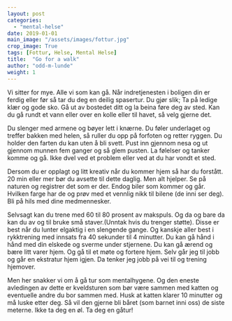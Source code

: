 ```yaml
---
layout: post
categories:
  - "mental-helse"
date: 2019-01-01
main_image: "/assets/images/fottur.jpg"
crop_image: True
tags: [Fottur, Helse, Mental Helse]
title:  "Go for a walk"
author: "odd-m-lunde"
weight: 1
---
```



Vi sitter for mye. Alle vi som kan gå. Når indretjenesten i boligen din er ferdig eller før så tar du deg en deilig spasertur. Du gjør slik; Ta på ledige klær og gode sko. Gå ut av bostedet ditt og la beina føre deg av sted. Kan du gå rundt et vann eller over en kolle eller til havet, så velg gjerne det.

Du slenger med armene og bøyer lett i knærne. Du føler underlaget og treffer bakken med helen, så ruller du opp på forfoten og retter ryggen. Du holder den farten du kan uten å bli svett. Pust inn gjennom nesa og ut gjennom munnen fem ganger og så glem pusten. La følelser og tanker komme og gå. Ikke dvel ved et problem eller ved at du har vondt et sted.

Dersom du er opplagt og litt kreativ når du kommer hjem så har du forstått. 20 min eller mer bør du avsette til dette daglig. Men alt hjelper. Se på naturen og registrer det som er der. Endog biler som kommer og går. Hvilken farge har de og prøv med et vennlig nikk til bilene (de inni ser deg). Bli på hils med dine medmennesker.

Selvsagt kan du trene med 60 til 80 prosent av makspuls. Og da og bare da kan du av og til bruke små staver.(Unntak hvis du trenger støtte). Disse er best når du lunter elgaktig i en slengende gange. Og kanskje aller best i rykktrening med innsats fra 40 sekunder til 4 minutter. Du kan gå hånd i hånd med din elskede og sverme under stjernene. Du kan gå ærend og bære litt varer hjem. Og gå til et møte og fortere hjem. Selv går jeg til jobb og går en ekstratur hjem igjen. Da tenker jeg jobb på vei til og trening hjemover.

Men her snakker vi om å gå tur som mentalhygene. Og den eneste avledingen av dette er kveldsturen som bør være sammen med katten og eventuelle andre du bor sammen med. Husk at katten klarer 10 minutter og må luske etter deg. Så vil den gjerne bli båret (som barnet inni oss) de siste meterne. Ikke ta deg en øl. Ta deg en gåtur!
